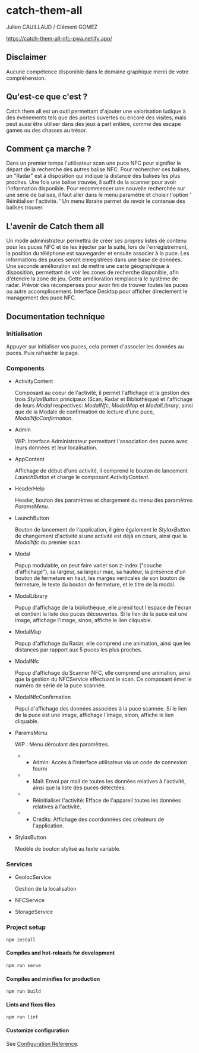 # catch-them-all

Julien CAUILLAUD / Clément GOMEZ

https://catch-them-all-nfc-pwa.netlify.app/

## Disclaimer 

Aucune compétence disponible dans le domaine graphique merci de votre compréhension.

## Qu'est-ce que c'est ?

Catch them all est un outil permettant d'ajouter une valorisation ludique à des événements tels que des portes ouvertes ou encore des visites, mais peut aussi être utiliser dans des jeux à part entière, comme des escape games ou des chasses au trésor.

## Comment ça marche ?

Dans un premier temps l'utilisateur scan une puce NFC pour signifier le départ de la recherche des autres balise NFC.
Pour rechercher ces balises, un "Radar" est à disposition qui indique la distance des balises les plus proches.
Une fois une balise trouvée, il suffit de la scanner pour avoir l'information disponible.
Pour recommencer une nouvelle recherchée sur une série de balises, il faut aller dans le menu paramètre et choisir l'option ' Réinitialiser l'activité. '
Un menu libraire permet de revoir le contenue des balises trouver.

## L'avenir de Catch them all

Un mode administrateur permettra de créer ses propres listes de contenu pour les puces NFC et de les injecter par la suite, lors de l'enregistrement, la position du téléphone est sauvegarder et ensuite associer à la puce. Les informations des puces seront enregistrées dans une base de données.
Une seconde amélioration est de mettre une carte géographique à disposition, permettant de voir les zones de recherche disponible, afin d'étendre la zone de jeu. Cette amélioration remplacera le système de radar.
Prévoir des récompenses pour avoir fini de trouver toutes les puces ou autre accomplissement.
Interface Desktop pour afficher directement le management des puce NFC.


## Documentation technique

### Initialisation 

Appuyer sur initialiser vos puces, cela permet d'associer les données au puces. Puis rafraichir la page.

### Components

- ActivityContent

    Composant au coeur de l'activité, il permet l'affichage et la gestion des trois *StylaxButton* principaux (Scan, Radar et Bibliothèque) et l'affichage de leurs *Modal* respectives: *ModalNfc*, *ModalMap* et *ModalLibrary*, ainsi que de la Modale de confirmation de lecture d'une puce, *ModalNfcConfirmation*.

- Admin

    WIP: Interface Administrateur permettant l'association des puces avec leurs données et leur localisation.

- AppContent

    Affichage de début d'une activité, il comprend le bouton de lancement *LaunchButton* et charge le composant *ActivityContent*.

- HeaderHelp

    Header, bouton des paramètres et chargement du menu des paramètres *ParamsMenu*.

- LaunchButton

    Bouton de lancement de l'application, il gère également le *StylaxButton* de changement d'activité si une activité est déjà en cours, ainsi que la *ModalNfc* du premier scan.

- Modal

    Popup modulable, on peut faire varier son z-index ("couche d'affichage"), sa largeur, sa largeur max, sa hauteur, la présence d'un bouton de fermeture en haut, les marges verticales de son bouton de fermeture, le texte du bouton de fermeture, et le titre de la modal.

- ModalLibrary

    Popup d'affichage de la bibliothèque, elle prend tout l'espace de l'écran et contient la liste des puces découvertes. Si le lien de la puce est une image, affichage l'image, sinon, affiche le lien cliquable.

- ModalMap

    Popup d'affichage du Radar, elle comprend une animation, ainsi que les distances par rapport aux 5 puces les plus proches.

- ModalNfc

    Popup d'affichage du Scanner NFC, elle comprend une animation, ainsi que la gestion du NFCService effectuant le scan. Ce composant émet le numéro de série de la puce scannée.

- ModalNfcConfirmation

    Popul d'affichage des données associées à la puce scannée. Si le lien de la puce est une image, affichage l'image, sinon, affiche le lien cliquable.

- ParamsMenu

    WIP : Menu déroulant des paramètres.
    - - Admin: Accès à l'interface utilisateur via un code de connexion fourni
    - - Mail: Envoi par mail de toutes les données relatives à l'activité, ainsi que la liste des puces détectées.
    - - Réinitialiser l'activité: Efface de l'appareil toutes les données relatives à l'activité.
    - - Crédits: Affichage des coordonnées des créateurs de l'application.

- StylaxButton

    Modèle de bouton stylisé au texte variable.

### Services

- GeolocService

    Gestion de la localisation 

- NFCService

- StorageService

### Project setup
```
npm install
```

#### Compiles and hot-reloads for development
```
npm run serve
```

#### Compiles and minifies for production
```
npm run build
```

#### Lints and fixes files
```
npm run lint
```

#### Customize configuration
See [Configuration Reference](https://cli.vuejs.org/config/).
